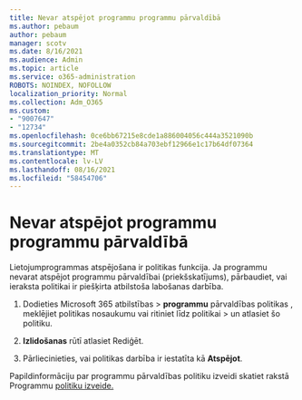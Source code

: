 ```yaml
---
title: Nevar atspējot programmu programmu pārvaldībā
ms.author: pebaum
author: pebaum
manager: scotv
ms.date: 8/16/2021
ms.audience: Admin
ms.topic: article
ms.service: o365-administration
ROBOTS: NOINDEX, NOFOLLOW
localization_priority: Normal
ms.collection: Adm_O365
ms.custom:
- "9007647"
- "12734"
ms.openlocfilehash: 0ce6bb67215e8cde1a886004056c444a3521090b
ms.sourcegitcommit: 2be4a0352cb84a703ebf12966e1c17b64df07364
ms.translationtype: MT
ms.contentlocale: lv-LV
ms.lasthandoff: 08/16/2021
ms.locfileid: "58454706"
---
```

# <a name="unable-to-disable-an-app-in-app-governance"></a>Nevar atspējot programmu programmu pārvaldībā

Lietojumprogrammas atspējošana ir politikas funkcija. Ja programmu nevarat atspējot programmu pārvaldībai (priekšskatījums), pārbaudiet, vai ieraksta politikai ir piešķirta atbilstoša labošanas darbība. 

1. Dodieties Microsoft 365 atbilstības > **programmu** pārvaldības politikas , meklējiet politikas nosaukumu vai ritiniet līdz politikai  >  un atlasiet šo politiku.

1. **Izlidošanas** rūtī atlasiet Rediģēt.

1. Pārliecinieties, vai politikas darbība ir iestatīta kā **Atspējot**.

Papildinformāciju par programmu pārvaldības politiku izveidi skatiet rakstā Programmu [politiku izveide.](https://docs.microsoft.com/microsoft-365/compliance/app-governance-app-policies-create)